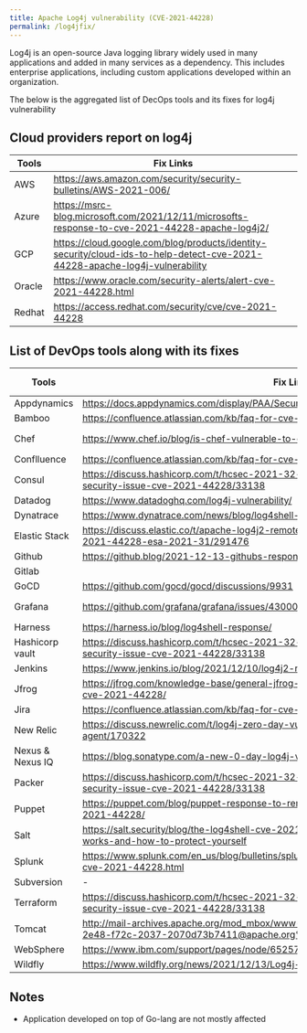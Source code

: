 ```yaml
---
title: Apache Log4j vulnerability (CVE-2021-44228)
permalink: /log4jfix/
---
```


Log4j is an open-source Java logging library widely used in many applications and added in many services as a dependency. This includes enterprise applications, including custom applications developed within an organization.

The below is the aggregated list of DecOps tools and its fixes for log4j vulnerability
## Cloud providers report on log4j
| Tools       | Fix Links |
| ----------- | ----------- |
|	AWS	|	https://aws.amazon.com/security/security-bulletins/AWS-2021-006/	|
|	Azure	|	https://msrc-blog.microsoft.com/2021/12/11/microsofts-response-to-cve-2021-44228-apache-log4j2/	|
|	GCP	|	https://cloud.google.com/blog/products/identity-security/cloud-ids-to-help-detect-cve-2021-44228-apache-log4j-vulnerability	|
|	Oracle	|	https://www.oracle.com/security-alerts/alert-cve-2021-44228.html	|
|	Redhat	|	https://access.redhat.com/security/cve/cve-2021-44228	|

## List of DevOps tools along with its fixes

| Tools       | Fix Links | Updated on |
| ----------- | ----------- |----------- |
|	Appdynamics	|	https://docs.appdynamics.com/display/PAA/Security+Advisory%3A+Apache+Log4j+Vulnerability	|	High	|		|
|	Bamboo	|	https://confluence.atlassian.com/kb/faq-for-cve-2021-44228-1103069406.html	|		|		|
|	Chef	|	https://www.chef.io/blog/is-chef-vulnerable-to-cve-2021-44228-(log4j)	|	Not affected	|		|
|	Conflluence	|	https://confluence.atlassian.com/kb/faq-for-cve-2021-44228-1103069406.html	|	Low	|		|
|	Consul	|	https://discuss.hashicorp.com/t/hcsec-2021-32-hashicorp-response-to-apache-log4j-2-security-issue-cve-2021-44228/33138	|		|		|
|	Datadog	|	https://www.datadoghq.com/log4j-vulnerability/	|	Low	|		|
|	Dynatrace	|	https://www.dynatrace.com/news/blog/log4shell-vulnerability/	|		|		|
|	Elastic Stack	|	https://discuss.elastic.co/t/apache-log4j2-remote-code-execution-rce-vulnerability-cve-2021-44228-esa-2021-31/291476	|		|		|
|	Github	|	https://github.blog/2021-12-13-githubs-response-to-log4j-vulnerability-cve-2021-44228/	|		|		|
|	Gitlab	|		|		|		|
|	GoCD	|	https://github.com/gocd/gocd/discussions/9931	|		|		|
|	Grafana	|	https://github.com/grafana/grafana/issues/43000	|	No  Impact	|		|
|	Harness	|	https://harness.io/blog/log4shell-response/	|	Low	|		|
|	Hashicorp vault	|	https://discuss.hashicorp.com/t/hcsec-2021-32-hashicorp-response-to-apache-log4j-2-security-issue-cve-2021-44228/33138	|	Not  affected	|		|
|	Jenkins	|	https://www.jenkins.io/blog/2021/12/10/log4j2-rce-CVE-2021-44228/	|	Low	|	14-Dec-21	|
|	Jfrog	|	https://jfrog.com/knowledge-base/general-jfrog-services-are-not-affected-by-vulnerability-cve-2021-44228/	|	Not  affected	|		|
|	Jira	|	https://confluence.atlassian.com/kb/faq-for-cve-2021-44228-1103069406.html	|	Low	|		|
|	New Relic	|	https://discuss.newrelic.com/t/log4j-zero-day-vulnerability-and-the-new-relic-java-agent/170322	|		|		|
|	Nexus &  Nexus IQ	|	https://blog.sonatype.com/a-new-0-day-log4j-vulnerability-discovered-in-the-wild	|		|		|
|	Packer	|	https://discuss.hashicorp.com/t/hcsec-2021-32-hashicorp-response-to-apache-log4j-2-security-issue-cve-2021-44228/33138	|	Not  affected	|		|
|	Puppet	|	https://puppet.com/blog/puppet-response-to-remote-code-execution-vulnerability-cve-2021-44228/	|	Not affected	|		|
|	Salt	|	https://salt.security/blog/the-log4shell-cve-2021-44228-vulnerability-what-it-is-how-it-works-and-how-to-protect-yourself	|	Not affected	|		|
|	Splunk	|	https://www.splunk.com/en_us/blog/bulletins/splunk-security-advisory-for-apache-log4j-cve-2021-44228.html	|		|		|
|	Subversion	|	-	|		|		|
|	Terraform	|	https://discuss.hashicorp.com/t/hcsec-2021-32-hashicorp-response-to-apache-log4j-2-security-issue-cve-2021-44228/33138	|	Not  affected	|		|
|	Tomcat	|	http://mail-archives.apache.org/mod_mbox/www-announce/202112.mbox/%3C028d1058-2e48-f72c-2037-2070d73b7411@apache.org%3E	|		|		|
|	WebSphere	|	https://www.ibm.com/support/pages/node/6525706	|		|		|
|	Wildfly	|	https://www.wildfly.org/news/2021/12/13/Log4j-CVEs/	|		|		|

## Notes
* Application developed on top of Go-lang are not mostly affected